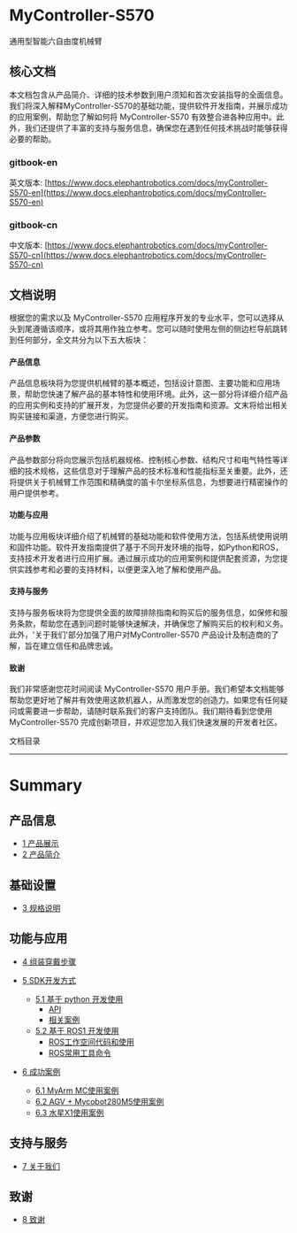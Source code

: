 # MyController-S570
通用型智能六自由度机械臂

核心文档
---

本文档包含从产品简介、详细的技术参数到用户须知和首次安装指导的全面信息。我们将深入解释MyController-S570的基础功能，提供软件开发指南，并展示成功的应用案例，帮助您了解如何将 MyController-S570 有效整合进各种应用中。此外，我们还提供了丰富的支持与服务信息，确保您在遇到任何技术挑战时能够获得必要的帮助。
### gitbook-en
英文版本: [https://www.docs.elephantrobotics.com/docs/myController-S570-en](https://www.docs.elephantrobotics.com/docs/myController-S570-en)
### gitbook-cn
中文版本: [https://www.docs.elephantrobotics.com/docs/myController-S570-cn](https://www.docs.elephantrobotics.com/docs/myController-S570-cn)

文档说明
---

根据您的需求以及 MyController-S570 应用程序开发的专业水平，您可以选择从头到尾遵循该顺序，或将其用作独立参考。您可以随时使用左侧的侧边栏导航跳转到任何部分，全文共分为以下五大板块：

#### 产品信息
产品信息板块将为您提供机械臂的基本概述，包括设计意图、主要功能和应用场景，帮助您快速了解产品的基本特性和使用环境。此外，这一部分将详细介绍产品的应用实例和支持的扩展开发，为您提供必要的开发指南和资源。文末将给出相关购买链接和渠道，方便您进行购买。

#### 产品参数
产品参数部分将向您展示包括机器规格、控制核心参数、结构尺寸和电气特性等详细的技术规格，这些信息对于理解产品的技术标准和性能指标至关重要。此外，还将提供关于机械臂工作范围和精确度的笛卡尔坐标系信息，为想要进行精密操作的用户提供参考。

#### 功能与应用
功能与应用板块详细介绍了机械臂的基础功能和软件使用方法，包括系统使用说明和固件功能。软件开发指南提供了基于不同开发环境的指导，如Python和ROS，支持技术开发者进行应用扩展。通过展示成功的应用案例和提供配套资源，为您提供实践参考和必要的支持材料，以便更深入地了解和使用产品。

#### 支持与服务
支持与服务板块将为您提供全面的故障排除指南和购买后的服务信息，如保修和服务条款，帮助您在遇到问题时能够快速解决，并确保您了解购买后的权利和义务。此外，'关于我们'部分加强了用户对MyController-S570 产品设计及制造商的了解，旨在建立信任和品牌忠诚。

#### 致谢
我们非常感谢您花时间阅读 MyController-S570 用户手册。我们希望本文档能够帮助您更好地了解并有效使用这款机器人，从而激发您的创造力。如果您有任何疑问或需要进一步帮助，请随时联系我们的客户支持团队。我们期待看到您使用 MyController-S570 完成创新项目，并欢迎您加入我们快速发展的开发者社区。


文档目录

---


# Summary

## 产品信息
  - [1 产品展示](2-ProductInformation/1-ProductIntroduction/1.1-ProductVideo.md)
  - [2 产品简介](2-ProductInformation/1-ProductIntroduction/1-ProductIntroduction.md)

## 基础设置
  - [3 规格说明](2-ProductInformation/2-ProductParameters/ProductParameters.md)

## 功能与应用
  - [4 组装穿戴步骤](4-FunctionsAndApplications/6-SDKDevelopment/6.1-S570/Wayofwearing.md)
  - [5 SDK开发方式](4-FunctionsAndApplications/6-SDKDevelopment/README.md)
    - [5.1 基于 python 开发使用](4-FunctionsAndApplications/6-SDKDevelopment/5.1-BasedOnPythonDevelopmentAndUse/1_download.md)
      - [API](4-FunctionsAndApplications/6-SDKDevelopment/5.1-BasedOnPythonDevelopmentAndUse/2_API.md)
      - [相关案例](4-FunctionsAndApplications/6-SDKDevelopment/5.1-BasedOnPythonDevelopmentAndUse/3_example.md)
    - [5.2 基于 ROS1 开发使用](4-FunctionsAndApplications/6-SDKDevelopment/5.2-DevelopmentAndUseBasedOnROS1/1_download.md)
      - [ROS工作空间代码和使用](4-FunctionsAndApplications/6-SDKDevelopment/5.2-DevelopmentAndUseBasedOnROS1/2_workcode.md)
      - [ROS常用工具命令](4-FunctionsAndApplications/6-SDKDevelopment/5.2-DevelopmentAndUseBasedOnROS1/3_ROScode.md)

  - [6 成功案例](4-FunctionsAndApplications/7-SuccessfulCases/MC_control.md)
    * [6.1 MyArm MC使用案例](4-FunctionsAndApplications/7-SuccessfulCases/MC_control.md)
    * [6.2 AGV + Mycobot280M5使用案例](4-FunctionsAndApplications/7-SuccessfulCases/agv_control.md)
    * [6.3 水星X1使用案例](4-FunctionsAndApplications/7-SuccessfulCases/x1_control.md)


## 支持与服务

  - [7 关于我们](5-SupportAndService/5-SupportAndService.md)

## 致谢

  - [8 致谢](6-Acknowledgments/6-Acknowledgments.md)
